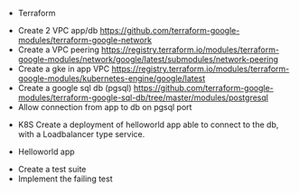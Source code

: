 * Terraform
- Create 2 VPC app/db https://github.com/terraform-google-modules/terraform-google-network
- Create a VPC peering https://registry.terraform.io/modules/terraform-google-modules/network/google/latest/submodules/network-peering
- Create a gke in app VPC https://registry.terraform.io/modules/terraform-google-modules/kubernetes-engine/google/latest
- Create a google sql db (pgsql) https://github.com/terraform-google-modules/terraform-google-sql-db/tree/master/modules/postgresql
- Allow connection from app to db on pgsql port

* K8S
Create a deployment of helloworld app able to connect to the db, with a Loadbalancer type service.

* Helloworld app
- Create a test suite
- Implement the failing test